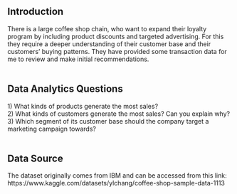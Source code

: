 <h2> Introduction </h2>
There is a large coffee shop chain, who want to expand their loyalty program by including product discounts and targeted advertising. For this they require a deeper understanding of their customer base and their customers’ buying patterns. They have provided some transaction data for me to review and make initial recommendations.
<br>
<br>
<h2> Data Analytics Questions </h2>
1) What kinds of products generate the most sales?
<br/> 2) What kinds of customers generate the most sales? Can you explain why?
<br/> 3) Which segment of its customer base should the company target a marketing campaign towards?
<br>
<br>
<h2> Data Source </h2>
The dataset originally comes from IBM and can be accessed from this link: https://www.kaggle.com/datasets/ylchang/coffee-shop-sample-data-1113
